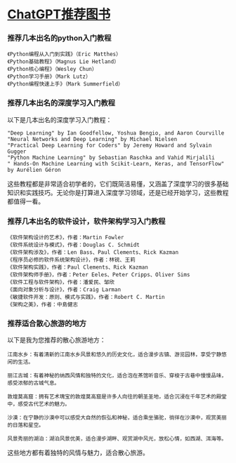 # [ChatGPT推荐图书](https://github.com/cutepig123/gitblog/issues/22)

### 推荐几本出名的python入门教程

    《Python编程从入门到实践》（Eric Matthes）
    《Python基础教程》（Magnus Lie Hetland）
    《Python核心编程》（Wesley Chun）
    《Python学习手册》（Mark Lutz）
    《Python编程快速上手》（Mark Summerfield）

### 推荐几本出名的深度学习入门教程

以下是几本出名的深度学习入门教程：

    "Deep Learning" by Ian Goodfellow, Yoshua Bengio, and Aaron Courville
    "Neural Networks and Deep Learning" by Michael Nielsen
    "Practical Deep Learning for Coders" by Jeremy Howard and Sylvain Gugger
    "Python Machine Learning" by Sebastian Raschka and Vahid Mirjalili
    " Hands-On Machine Learning with Scikit-Learn, Keras, and TensorFlow" by Aurélien Géron

这些教程都是非常适合初学者的，它们既简洁易懂，又涵盖了深度学习的很多基础知识和实践技巧。无论你是打算进入深度学习领域，还是已经开始学习，这些教程都值得一看。

### 推荐几本出名的软件设计，软件架构学习入门教程


    《软件架构设计的艺术》，作者：Martin Fowler
    《软件系统设计与模式》，作者：Douglas C. Schmidt
    《软件架构涉及》，作者：Len Bass、Paul Clements、Rick Kazman
    《程序员必修的软件系统架构设计》，作者：林锐、王莉
    《软件架构实践》，作者：Paul Clements、Rick Kazman
    《软件架构师手册》，作者：Peter Eeles、Peter Cripps、Oliver Sims
    《软件工程与软件架构》，作者：潘爱民、邹欣
    《面向对象分析与设计》，作者：Craig Larman
    《敏捷软件开发：原则、模式与实践》，作者：Robert C. Martin
    《架构之美》，作者：中島健志

### 推荐适合散心旅游的地方

以下是我为您推荐的散心旅游地方：

    江南水乡：有着清新的江南水乡风景和悠久的历史文化，适合漫步古镇、游览园林，享受宁静悠闲的生活。

    丽江古城：有着神秘的纳西风情和独特的文化，适合泡在茶馆听音乐、穿梭于古巷中慢慢品味，感受浓郁的古城气息。

    敦煌莫高窟：拥有艺术瑰宝的敦煌莫高窟是许多人向往的朝圣圣地，适合沉浸在千年艺术的殿堂中，感受古代艺术的魅力。

    沙漠：在宁静的沙漠中可以感受大自然的恢弘和神秘，适合乘坐骆驼，徜徉在沙漠中，观赏美丽的日落和星空。

    风景秀丽的湖泊：湖泊风景优美，适合漫步湖畔、观赏湖中风光，放松心情，如西湖、洱海等。

这些地方都有着独特的风情与魅力，适合散心旅游。
